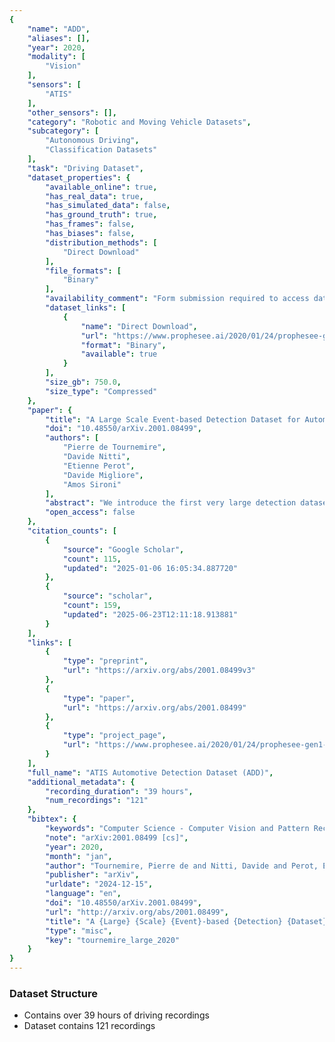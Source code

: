```yaml
---
{
    "name": "ADD",
    "aliases": [],
    "year": 2020,
    "modality": [
        "Vision"
    ],
    "sensors": [
        "ATIS"
    ],
    "other_sensors": [],
    "category": "Robotic and Moving Vehicle Datasets",
    "subcategory": [
        "Autonomous Driving",
        "Classification Datasets"
    ],
    "task": "Driving Dataset",
    "dataset_properties": {
        "available_online": true,
        "has_real_data": true,
        "has_simulated_data": false,
        "has_ground_truth": true,
        "has_frames": false,
        "has_biases": false,
        "distribution_methods": [
            "Direct Download"
        ],
        "file_formats": [
            "Binary"
        ],
        "availability_comment": "Form submission required to access dataset",
        "dataset_links": [
            {
                "name": "Direct Download",
                "url": "https://www.prophesee.ai/2020/01/24/prophesee-gen1-automotive-detection-dataset/",
                "format": "Binary",
                "available": true
            }
        ],
        "size_gb": 750.0,
        "size_type": "Compressed"
    },
    "paper": {
        "title": "A Large Scale Event-based Detection Dataset for Automotive",
        "doi": "10.48550/arXiv.2001.08499",
        "authors": [
            "Pierre de Tournemire",
            "Davide Nitti",
            "Etienne Perot",
            "Davide Migliore",
            "Amos Sironi"
        ],
        "abstract": "We introduce the first very large detection dataset for event cameras. The dataset is composed of more than 39 hours of automotive recordings acquired with a 304x240 ATIS sensor. It contains open roads and very diverse driving scenarios, ranging from urban, highway, suburbs and countryside scenes, as well as different weather and illumination conditions. Manual bounding box annotations of cars and pedestrians contained in the recordings are also provided at a frequency between 1 and 4Hz, yielding more than 255,000 labels in total. We believe that the availability of a labeled dataset of this size will contribute to major advances in event-based vision tasks such as object detection and classification. We also expect benefits in other tasks such as optical flow, structure from motion and tracking, where for example, the large amount of data can be leveraged by self-supervised learning methods.",
        "open_access": false
    },
    "citation_counts": [
        {
            "source": "Google Scholar",
            "count": 115,
            "updated": "2025-01-06 16:05:34.887720"
        },
        {
            "source": "scholar",
            "count": 159,
            "updated": "2025-06-23T12:11:18.913881"
        }
    ],
    "links": [
        {
            "type": "preprint",
            "url": "https://arxiv.org/abs/2001.08499v3"
        },
        {
            "type": "paper",
            "url": "https://arxiv.org/abs/2001.08499"
        },
        {
            "type": "project_page",
            "url": "https://www.prophesee.ai/2020/01/24/prophesee-gen1-automotive-detection-dataset/"
        }
    ],
    "full_name": "ATIS Automotive Detection Dataset (ADD)",
    "additional_metadata": {
        "recording_duration": "39 hours",
        "num_recordings": "121"
    },
    "bibtex": {
        "keywords": "Computer Science - Computer Vision and Pattern Recognition, Computer Science - Machine Learning, Computer Science - Robotics, Electrical Engineering and Systems Science - Image and Video Processing",
        "note": "arXiv:2001.08499 [cs]",
        "year": 2020,
        "month": "jan",
        "author": "Tournemire, Pierre de and Nitti, Davide and Perot, Etienne and Migliore, Davide and Sironi, Amos",
        "publisher": "arXiv",
        "urldate": "2024-12-15",
        "language": "en",
        "doi": "10.48550/arXiv.2001.08499",
        "url": "http://arxiv.org/abs/2001.08499",
        "title": "A {Large} {Scale} {Event}-based {Detection} {Dataset} for {Automotive}",
        "type": "misc",
        "key": "tournemire_large_2020"
    }
}
---
```



### Dataset Structure 

- Contains over 39 hours of driving recordings
- Dataset contains 121 recordings